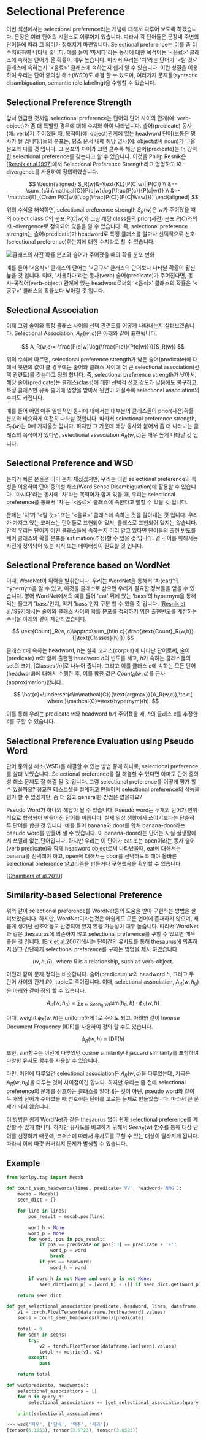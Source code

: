 # Selectional Preference

이번 섹션에서는 selectional preference라는 개념에 대해서 다루어 보도록 하겠습니다. 문장은 여러 단어의 시퀀스로 이루어져 있습니다. 따라서 각 단어들은 문장내 주변의 단어들에 따라 그 의미가 정해지기 마련입니다. Selectional preference는 이를 좀 더 수치화하여 나타내 줍니다. 예를 들어 '마시다'라는 동사에 대한 목적어는 '<음료>' 클래스에 속하는 단어가 올 확률이 매우 높습니다. 따라서 우리는 '차'라는 단어가 '<탈 것>' 클래스에 속하는지 '<음료>' 클래스에 속하는지 쉽게 알 수 있습니다. 이런 성질을 이용하여 우리는 단어 중의성 해소(WSD)도 해결 할 수 있으며, 여러가지 문제들(syntactic disambiguation, semantic role labeling)을 수행할 수 있습니다.

## Selectional Preference Strength

앞서 언급한 것처럼 selectional preference는 단어와 단어 사이의 관계(예: verb-object)가 좀 더 특별한 경우에 대해 수치화 하여 나타냅니다. 술어(predicate) 동사(예: verb)가 주어졌을 때, 목적어(예: object)관계에 있는 headword 단어(보통은 명사가 될 겁니다.)들의 분포는, 평소 문서 내에 해당 명사(예: object로써 noun)가 나올 분포와 다를 것 입니다. 그 분포의 차이가 크면 클수록 해당 술어(predicate)는 더 강력한 selectional preference를 갖는다고 할 수 있습니다. 이것을 Philip Resnik은 [[Resnik et al.1997](http://www.aclweb.org/anthology/W97-0209)]에서 Selectional Preference Strength라고 명명하고 KL-divergence를 사용하여 정의하였습니다.

$$
\begin{aligned}
S_R(w)&=\text{KL}(P(C|w)||P(C)) \\
&=-\sum_{c\in\mathcal{C}}P(c|w)\log{\frac{P(c)}{P(c|w)}} \\
&=-\mathbb{E}_{C\sim P(C|w)}[\log{\frac{P(C)}{P(C|W=w)}}]
\end{aligned}
$$

위의 수식을 해석하면, selectional preference strength $S_R(w)$은 $w$가 주어졌을 때의 object class $C$의 분포 $P(C|w)$와 그냥 해당 class들의 prior(사전) 분포 $P(C)$와의 KL-divergence로 정의되어 있음을 알 수 있습니다. 즉, selectional preference strength는 술어(predicate)가 headword로 특정 클래스를 얼마나 선택적으로 선호(selectional preference)하는지에 대한 수치라고 할 수 있습니다.

![클래스의 사전 확률 분포와 술어가 주어졌을 때의 확률 분포 변화](../assets/wsd-selectional-preference-strength.png)

예를 들어 '<음식>' 클래스의 단어는 '<공구>' 클래스의 단어보다 나타날 확률이 훨씬 높을 것 입니다. 이때, '사용하다'라는 동사(verb) 술어(predicate)가 주어진다면, 동사-목적어(verb-object) 관계에 있는 headword로써의 '<음식>' 클래스의 확률은 '<공구>' 클래스의 확률보다 낮아질 것 입니다.

## Selectional Association

이제 그럼 술어와 특정 클래스 사이의 선택 관련도를 어떻게 나타내는지 살펴보겠습니다. Selectional Association, $A_R(w,c)$은 아래와 같이 표현됩니다.

$$
A_R(w,c)=-\frac{P(c|w)\log{\frac{P(c)}{P(c|w)}}}{S_R(w)}
$$

위의 수식에 따르면, selectional preference strength가 낮은 술어(predicate)에 대해서 윗변의 값이 클 경우에는 술어와 클래스 사이에 더 큰 selectional association(선택 관련도)를 갖는다고 정의 합니다. 즉, selectional preference strength가 낮아서, 해당 술어(predicate)는 클래스(class)에 대한 선택적 선호 강도가 낮음에도 불구하고, 특정 클래스만 유독 술어에 영향을 받아서 윗변이 커질수록 selectional association의 수치도 커집니다.

예를 들어 어떤 아주 일반적인 동사에 대해서는 대부분의 클래스들이 prior(사전)확률 분포와 비슷하게 여전히 나타날 것입니다. 따라서 selectional preference strength, $S_R(w)$는 0에 가까울것 입니다. 하지만 그 가운데 해당 동사와 붙어서 좀 더 나타나는 클래스의 목적어가 있다면, selectional association $A_R(w,c)$는 매우 높게 나타날 것 입니다.

## Selectional Preference and WSD

눈치가 빠른 분들은 이미 눈치 채셨겠지만, 우리는 이런 selectional preference의 특성을 이용하여 단어 중의성 해소(Word Sense Disambiguation)에 활용할 수 있습니다. '마시다'라는 동사에 '차'라는 목적어가 함께 있을 때, 우리는 selectional preference를 통해서 '차'는 '<음료>' 클래스에 속한다고 말할 수 있을 것 입니다. 

문제는 '차'가 '<탈 것>' 또는 '<음료>' 클래스에 속하는 것을 알아내는 것 입니다. 우리가 가지고 있는 코퍼스는 단어들로 표현되어 있지, 클래스로 표현되어 있지는 않습니다. 만약 우리는 단어가 어떤 클래스들에 속하는지 미리 알고 있다면 단어들의 출현 빈도를 세어 클래스의 확률 분포를 estimation(추정)할 수 있을 것 입니다. 결국 이를 위해서는 사전에 정의되어 있는 지식 또는 데이터셋이 필요할 것 입니다.

## Selectional Preference based on WordNet

이때, WordNet이 위력을 발휘합니다. 우리는 WordNet을 통해서 '차(car)'의 hypernym을 알 수 있고, 이것을 클래스로 삼으면 우리가 필요한 정보들을 얻을 수 있습니다. 영어 WordNet에서의 예를 들어 'eat' 뒤에 있는 'bass'의 hypernym을 통해 먹는 물고기 'bass'인지, 악기 'bass'인지 구분 할 수 있을 것 입니다. [[Resnik et al.1997](http://www.aclweb.org/anthology/W97-0209)]에서는 술어와 클래스 사이의 확률 분포를 정의하기 위한 출현빈도를 계산하는 수식을 아래와 같이 제안하였습니다. 

$$
\text{Count}_R(w, c)\approx\sum_{h\in c}{\frac{\text{Count}_R(w,h)}{|\text{Classes}(h)|}}
$$

클래스 $c$에 속하는 headword, $h$는 실제 코퍼스(corpus)에 나타난 단어로써, 술어(predicate) $w$와 함꼐 출현한 headword $h$의 빈도를 세고, $h$가 속하는 클래스들의 set의 크기, $|\text{Classes}(h)|$로 나누어 줍니다. 그리고 이를 클래스 $c$에 속하는 모든 단어(headword)에 대해서 수행한 후, 이를 합한 값은 $Count_R(w,c)$를 근사(approximation)합니다.

$$
\hat{c}=\underset{c\in\mathcal{C}}{\text{argmax}}{A_R(w,c)},\text{ where }\mathcal{C}=\text{hypernym}(h).
$$

이를 통해 우리는 predicate $w$와 headword $h$가 주어졌을 때, $h$의 클래스 $c$를 추정한 $\hat{c}$를 구할 수 있습니다.

## Selectional Preference Evaluation using Pseudo Word

단어 중의성 해소(WSD)를 해결할 수 있는 방법 중에 하나로, selectional preference를 살펴 보았습니다. Selectional preference를 잘 해결할 수 있다면 아마도 단어 중의성 해소 문제도 잘 해결 될 것 입니다. 그럼 selectional preference를 어떻게 평가 할 수 있을까요? 정교한 테스트셋을 설계하고 만들어서 selectional preference의 성능을 평가 할 수 있겠지만, 좀 더 쉽고 general한 방법은 없을까요?

Pseudo Word가 하나의 해답이 될 수 있습니다. Pseudo word는 두개의 단어가 인위적으로 합성되어 만들어진 단어를 이릅니다. 실제 일상 생활에서 쓰이기보다는 단순히 두 단어를 합친 것 입니다. 예를 들어 banana와 door를 합쳐 banana-door라는 pseudo word를 만들어 낼 수 있습니다. 이 banana-door라는 단어는 사실 실생활에서 쓰일리 없는 단어입니다. 하지만 우리는 이 단어가 eat 또는 open이라는 동사 술어(verb predicate)와 함꼐 headword object로써 나타났을때, eat에 대해서는 banana를 선택해야 하고, open에 대해서는 door를 선택하도록 해야 올바른 selectional preference 알고리즘을 만들거나 구현했음을 확인할 수 있습니다.

[[Chambers et al.2010](https://web.stanford.edu/~jurafsky/chambers-acl2010-pseudowords.pdf)]

## Similarity-based Selectional Preference

위와 같이 selectional preference를 WordNet등의 도움을 받아 구현하는 방법을 살펴보았습니다. 하지만, WordNet이라는것은 아쉽게도 모든 언어에 존재하지 않으며, 새롭게 생겨난 신조어들도 반영되어 있지 않을 가능성이 매우 높습니다. 따라서 WordNet과 같은 thesaurus에 의존하지 않고 selectional preference를 구할 수 있으면 매우 좋을 것 입니다. [[Erk et al.2007](http://www.aclweb.org/anthology/P07-1028)]에서는 단어간의 유사도를 통해 thesaurus에 의존하지 않고 간단하게 selectional preference를 구하는 방법을 제시 하였습니다.

$$
(w,h,R),\text{ where }R\text{ is a relationship, such as verb-object}.
$$

이전과 같이 문제 정의는 비슷합니다. 술어(predicate) $w$와 headword $h$, 그리고 두 단어 사이의 관계 $R$이 tuple로 주어집니다. 이때, selectional association, $A_R(w,h_0)$은 아래와 같이 정의 할 수 있습니다.

$$
A_R(w,h_0)=\sum_{h\in\text{Seen}_R(w)}{\text{sim}(h_0,h)\cdot \phi_R(w,h)}
$$

이때, weight $\phi_R(w,h)$는 uniform하게 1로 주어도 되고, 아래와 같이 Inverse Document Frequency (IDF)를 사용하여 정의 할 수도 있습니다.

$$
\phi_R(w,h)=\text{IDF}(h)
$$

또한, $\text{sim}$함수는 이전에 다루었던 cosine similarity나 jaccard similarity를 포함하여 다양한 유사도 함수를 사용할 수 있습니다.

다만, 이전에 다루었던 selectional association은 $A_R(w,c)$을 다루었는데, 지금은 $A_R(w,h_0)$을 다루는 것이 차이점이긴 합니다. 하지만 우리는 좀 전에 selectional preference의 문제를 선호하는 클래스를 알아내는 것이 아닌, pseudo word와 같이 두 개의 단어가 주어졌을 때 선호하는 단어를 고르는 문제로 만들었습니다. 따라서 큰 문제가 되지 않습니다.

이 방법은 쉽게 WordNet과 같은 thesaurus 없이 쉽게 selectional preference를 계산할 수 있게 합니다. 하지만 유사도를 비교하기 위해서 $Seen_R(w)$ 함수를 통해 대상 단어를 선정하기 때문에, 코퍼스에 따라서 유사도를 구할 수 있는 대상이 달라지게 됩니다. 따라서 이에 따랏 커버리지 문제가 발생할 수 있습니다.

## Example

```python
from konlpy.tag import Mecab

def count_seen_headwords(lines, predicate='VV', headword='NNG'):
    mecab = Mecab()
    seen_dict = {}

    for line in lines:
        pos_result = mecab.pos(line)

        word_h = None
        word_p = None
        for word, pos in pos_result:
            if pos == predicate or pos[:3] == predicate + '+':
                word_p = word
                break
            if pos == headword:
                word_h = word

        if word_h is not None and word_p is not None:
            seen_dict[word_p] = [word_h] + ([] if seen_dict.get(word_p) is None else seen_dict[word_p])

    return seen_dict
```

```python
def get_selectional_association(predicate, headword, lines, dataframe, metric):
    v1 = torch.FloatTensor(dataframe.loc[headword].values)
    seens = count_seen_headwords(lines)[predicate]

    total = 0
    for seen in seens:
        try:
            v2 = torch.FloatTensor(dataframe.loc[seen].values)
            total += metric(v1, v2)
        except:
            pass

    return total
```

```python
def wsd(predicate, headwords):
    selectional_associations = []
    for h in query_h:
        selectional_associations += [get_selectional_association(query_p, h, lines, p, get_cosine_similarity)]

    print(selectional_associations)
```

```python
>>> wsd('피우', ['담배', '맥주', '사과'])
[tensor(6.1853), tensor(3.9723), tensor(3.8503)]
```